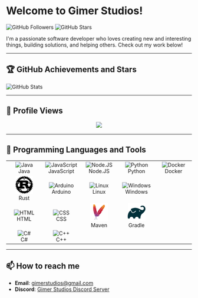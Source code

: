 # Welcome to Gimer Studios!

![GitHub Followers](https://img.shields.io/github/followers/Gimer-Studios?style=flat&color=0e75b6)
![GitHub Stars](https://img.shields.io/github/stars/Gimer-Studios?style=flat&color=0e75b6)

I'm a passionate software developer who loves creating new and interesting things, building solutions, and helping others. Check out my work below!

---

## 🏆 GitHub Achievements and Stars
![GitHub Stats](https://github-readme-stats.vercel.app/api?username=Gimer-Studios&show_icons=true&theme=radical)

---

## 👀 Profile Views

<div align="center">
  <img src="https://profile-counter.glitch.me/gimerstudios/count.svg?"  />
</div>

---

## 🚀 Programming Languages and Tools

<table>
  <tr>
    <td align="center" width="96">
      <img src="https://cdn.jsdelivr.net/gh/devicons/devicon/icons/java/java-original.svg" width="48" height="48" alt="Java" />
      <br>Java
    </td>
    <td align="center" width="96">
      <img src="https://cdn.jsdelivr.net/gh/devicons/devicon/icons/javascript/javascript-original.svg" width="48" height="48" alt="JavaScript" />
      <br>JavaScript
    </td>
    <td align="center" width="96">
      <img src="https://cdn.jsdelivr.net/gh/devicons/devicon/icons/nodejs/nodejs-original.svg" width="48" height="48" alt="Node.JS" />
      <br>Node.JS
    </td>
    <td align="center" width="96">
      <img src="https://cdn.jsdelivr.net/gh/devicons/devicon/icons/python/python-original.svg" width="48" height="48" alt="Python" />
      <br>Python
    </td>
    <td align="center" width="96">
      <img src="https://cdn.jsdelivr.net/gh/devicons/devicon/icons/docker/docker-original.svg" width="48" height="48" alt="Docker" />
      <br>Docker
    </td>
  </tr>
  <tr>
    <td align="center" width="96">
      <img src="https://github.com/devicons/devicon/blob/v2.16.0/icons/rust/rust-original.svg" width="48" height="48" alt="Rust" />
      <br>Rust
    </td>
    <td align="center" width="96">
      <img src="https://cdn.jsdelivr.net/gh/devicons/devicon/icons/arduino/arduino-original.svg" width="48" height="48" alt="Arduino" />
      <br>Arduino
    </td>
    <td align="center" width="96">
      <img src="https://cdn.jsdelivr.net/gh/devicons/devicon/icons/linux/linux-original.svg" width="48" height="48" alt="Linux" />
      <br>Linux
    </td>
    <td align="center" width="96">
      <img src="https://cdn.jsdelivr.net/gh/devicons/devicon/icons/windows8/windows8-original.svg" width="48" height="48" alt="Windows" />
      <br>Windows
    </td>
  </tr>
  <tr>
    <td align="center" width="96">
      <img src="https://cdn.jsdelivr.net/gh/devicons/devicon/icons/html5/html5-original.svg" width="48" height="48" alt="HTML" />
      <br>HTML
    </td>
    <td align="center" width="96">
      <img src="https://cdn.jsdelivr.net/gh/devicons/devicon/icons/css3/css3-original.svg" width="48" height="48" alt="CSS" />
      <br>CSS
    </td>
    <td align="center" width="96">
      <img src="https://github.com/devicons/devicon/blob/v2.16.0/icons/maven/maven-original.svg" width="48" height="48" alt="Maven" />
      <br>Maven
    </td>
    <td align="center" width="96">
      <img src="https://github.com/devicons/devicon/blob/v2.16.0/icons/gradle/gradle-original.svg" width="48" height="48" alt="Gradle" />
      <br>Gradle
    </td>
  </tr>
  <tr>
    <td align="center" width="96">
      <img src="https://cdn.jsdelivr.net/gh/devicons/devicon/icons/csharp/csharp-original.svg" width="48" height="48" alt="C#" />
      <br>C#
    </td>
    <td align="center" width="96">
      <img src="https://cdn.jsdelivr.net/gh/devicons/devicon/icons/cplusplus/cplusplus-original.svg" width="48" height="48" alt="C++" />
      <br>C++
    </td>
  </tr>
</table>

---

## 📫 How to reach me
- **Email**: [gimerstudios@gmail.com](mailto:gimerstudios@gmail.com)
- **Discord**: [Gimer Studios Discord Server](https://discord.gg/r6XazGtKg7)

